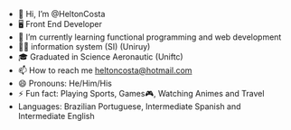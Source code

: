 - 👋 Hi, I’m @HeltonCosta
- 🖥️ Front End Developer
- 🌱 I’m currently learning functional programming and web development
- 👨‍🎓 information system (SI) (Uniruy)
- 🎓 Graduated in Science Aeronautic (Uniftc)
- 📫 How to reach me heltoncosta@hotmail.com  
- 😄 Pronouns: He/Him/His
- ⚡ Fun fact: Playing Sports, Games🎮, Watching Animes and Travel
- Languages: Brazilian Portuguese, Intermediate Spanish and Intermediate English

